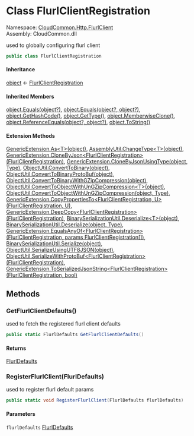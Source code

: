 #  Class FlurlClientRegistration

Namespace: [CloudCommon.Http.FlurlClient](CloudCommon.Http.FlurlClient.md)  
Assembly: CloudCommon.dll  

used to globally configuring flurl client

```csharp
public class FlurlClientRegistration
```

#### Inheritance

[object](https://learn.microsoft.com/dotnet/api/system.object) ← 
[FlurlClientRegistration](CloudCommon.Http.FlurlClient.FlurlClientRegistration.md)

#### Inherited Members

[object.Equals\(object?\)](https://learn.microsoft.com/dotnet/api/system.object.equals\#system\-object\-equals\(system\-object\)), 
[object.Equals\(object?, object?\)](https://learn.microsoft.com/dotnet/api/system.object.equals\#system\-object\-equals\(system\-object\-system\-object\)), 
[object.GetHashCode\(\)](https://learn.microsoft.com/dotnet/api/system.object.gethashcode), 
[object.GetType\(\)](https://learn.microsoft.com/dotnet/api/system.object.gettype), 
[object.MemberwiseClone\(\)](https://learn.microsoft.com/dotnet/api/system.object.memberwiseclone), 
[object.ReferenceEquals\(object?, object?\)](https://learn.microsoft.com/dotnet/api/system.object.referenceequals), 
[object.ToString\(\)](https://learn.microsoft.com/dotnet/api/system.object.tostring)

#### Extension Methods

[GenericExtension.As<T\>\(object\)](CloudCommon.Extensions.GenericExtension.md\#CloudCommon\_Extensions\_GenericExtension\_As\_\_1\_System\_Object\_), 
[AssemblyUtil.ChangeType<T\>\(object\)](CloudCommon.Utils.AssemblyUtil.md\#CloudCommon\_Utils\_AssemblyUtil\_ChangeType\_\_1\_System\_Object\_), 
[GenericExtension.CloneByJson<FlurlClientRegistration\>\(FlurlClientRegistration\)](CloudCommon.Extensions.GenericExtension.md\#CloudCommon\_Extensions\_GenericExtension\_CloneByJson\_\_1\_\_\_0\_), 
[GenericExtension.CloneByJsonUsingType\(object, Type\)](CloudCommon.Extensions.GenericExtension.md\#CloudCommon\_Extensions\_GenericExtension\_CloneByJsonUsingType\_System\_Object\_System\_Type\_), 
[ObjectUtil.ConvertToBinary\(object\)](CloudCommon.Utils.ObjectUtil.md\#CloudCommon\_Utils\_ObjectUtil\_ConvertToBinary\_System\_Object\_), 
[ObjectUtil.ConvertToBinaryProtoBuf\(object\)](CloudCommon.Utils.ObjectUtil.md\#CloudCommon\_Utils\_ObjectUtil\_ConvertToBinaryProtoBuf\_System\_Object\_), 
[ObjectUtil.ConvertToBinaryWithGZipCompression\(object\)](CloudCommon.Utils.ObjectUtil.md\#CloudCommon\_Utils\_ObjectUtil\_ConvertToBinaryWithGZipCompression\_System\_Object\_), 
[ObjectUtil.ConvertToObjectWithUnGZipCompression<T\>\(object\)](CloudCommon.Utils.ObjectUtil.md\#CloudCommon\_Utils\_ObjectUtil\_ConvertToObjectWithUnGZipCompression\_\_1\_System\_Object\_), 
[ObjectUtil.ConvertToObjectWithUnGZipCompression\(object, Type\)](CloudCommon.Utils.ObjectUtil.md\#CloudCommon\_Utils\_ObjectUtil\_ConvertToObjectWithUnGZipCompression\_System\_Object\_System\_Type\_), 
[GenericExtension.CopyPropertiesTo<FlurlClientRegistration, U\>\(FlurlClientRegistration, U\)](CloudCommon.Extensions.GenericExtension.md\#CloudCommon\_Extensions\_GenericExtension\_CopyPropertiesTo\_\_2\_\_\_0\_\_\_1\_), 
[GenericExtension.DeepCopy<FlurlClientRegistration\>\(FlurlClientRegistration\)](CloudCommon.Extensions.GenericExtension.md\#CloudCommon\_Extensions\_GenericExtension\_DeepCopy\_\_1\_\_\_0\_), 
[BinarySerializationUtil.Deserialize<T\>\(object\)](CloudCommon.Utils.BinarySerializationUtil.md\#CloudCommon\_Utils\_BinarySerializationUtil\_Deserialize\_\_1\_System\_Object\_), 
[BinarySerializationUtil.Deserialize\(object, Type\)](CloudCommon.Utils.BinarySerializationUtil.md\#CloudCommon\_Utils\_BinarySerializationUtil\_Deserialize\_System\_Object\_System\_Type\_), 
[GenericExtension.EqualsAnyOf<FlurlClientRegistration\>\(FlurlClientRegistration, params FlurlClientRegistration\[\]\)](CloudCommon.Extensions.GenericExtension.md\#CloudCommon\_Extensions\_GenericExtension\_EqualsAnyOf\_\_1\_\_\_0\_\_\_0\_\_\_), 
[BinarySerializationUtil.Serialize\(object\)](CloudCommon.Utils.BinarySerializationUtil.md\#CloudCommon\_Utils\_BinarySerializationUtil\_Serialize\_System\_Object\_), 
[ObjectUtil.SerializeUsingUTF8JSON\(object\)](CloudCommon.Utils.ObjectUtil.md\#CloudCommon\_Utils\_ObjectUtil\_SerializeUsingUTF8JSON\_System\_Object\_), 
[ObjectUtil.SerializeWithProtoBuf<FlurlClientRegistration\>\(FlurlClientRegistration\)](CloudCommon.Utils.ObjectUtil.md\#CloudCommon\_Utils\_ObjectUtil\_SerializeWithProtoBuf\_\_1\_\_\_0\_), 
[GenericExtension.ToSerializedJsonString<FlurlClientRegistration\>\(FlurlClientRegistration, bool\)](CloudCommon.Extensions.GenericExtension.md\#CloudCommon\_Extensions\_GenericExtension\_ToSerializedJsonString\_\_1\_\_\_0\_System\_Boolean\_)

## Methods

###  GetFlurlClientDefaults\(\)

used to fetch the registered flurl client  defaults

```csharp
public static FlurlDefaults GetFlurlClientDefaults()
```

#### Returns

 [FlurlDefaults](CloudCommon.Http.Flurl.Abstractions.FlurlDefaults.md)

###  RegisterFlurlClient\(FlurlDefaults\)

used to register flurl default params

```csharp
public static void RegisterFlurlClient(FlurlDefaults flurlDefaults)
```

#### Parameters

`flurlDefaults` [FlurlDefaults](CloudCommon.Http.Flurl.Abstractions.FlurlDefaults.md)

